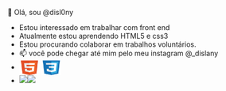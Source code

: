 👋 Olá, sou @disl0ny
- Estou interessado em trabalhar com front end
-  Atualmente estou aprendendo HTML5 e css3
-  Estou procurando colaborar em trabalhos voluntários.
- 📫 você pode chegar até mim pelo meu instagram @_dislany
-  <img align="center" alt="dislany-HTML" height="30" width="40" src="https://raw.githubusercontent.com/devicons/devicon/master/icons/html5/html5-original.svg"> <img align="center" alt="dislany-CSS" height="30" width="40" src="https://raw.githubusercontent.com/devicons/devicon/master/icons/css3/css3-original.svg">
-   <div> <a href="https://instagram.com/_dislany" target="_blank"><img src="https://img.shields.io/badge/-Instagram-%23E4405F?style=for-the-badge&logo=instagram&logoColor=white" target="_blank"></a <a href = "mailto: disl0ny@gmail.com"><img src="https://img.shields.io/badge/-Gmail-%23333?style=for-the-badge&logo=gmail&logoColor=white" target="_blank"></a>
